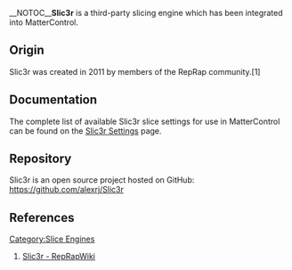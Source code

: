\_\_NOTOC\_\_**Slic3r** is a third-party slicing engine which has been
integrated into MatterControl.

## Origin

Slic3r was created in 2011 by members of the RepRap community.\[1\]

## Documentation

The complete list of available Slic3r slice settings for use in
MatterControl can be found on the [Slic3r
Settings](slic3r-settings) page.

## Repository

Slic3r is an open source project hosted on GitHub:
<https://github.com/alexrj/Slic3r>

## References

<references />

[Category:Slice Engines](category:slice-engines)

1.  [Slic3r - RepRapWiki](http://reprap.org/wiki/Slic3r)
